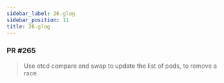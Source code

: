 ```yaml
---
sidebar_label: 26.glog
sidebar_position: 11
title: 26.glog
---
```


### PR #265
> Use etcd compare and swap to update the list of pods, to remove a race.